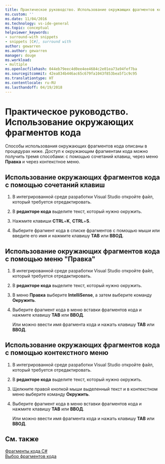 ```yaml
---
title: Практическое руководство. Использование окружающих фрагментов кода | Документы Майкрософт
ms.custom: ''
ms.date: 11/04/2016
ms.technology: vs-ide-general
ms.topic: conceptual
helpviewer_keywords:
- surround-with snippets
- snippets [C#], surround with
author: gewarren
ms.author: gewarren
manager: douge
ms.workload:
- multiple
ms.openlocfilehash: 044eb79eec4d0ee4ee4684c2e01ea73a94fef7ba
ms.sourcegitcommit: 42ea834b446ac65c679fa1043f853bea5f1c9c95
ms.translationtype: HT
ms.contentlocale: ru-RU
ms.lasthandoff: 04/19/2018
---
```

# <a name="how-to-use-surround-with-code-snippets"></a>Практическое руководство. Использование окружающих фрагментов кода

Способы использования окружающих фрагментов кода описаны в процедурах ниже. Доступ к окружающим фрагментам кода можно получить тремя способами: с помощью сочетаний клавиш, через меню **Правка** и через контекстное меню.

## <a name="to-use-surround-with-code-snippets-through-keyboard-shortcut"></a>Использование окружающих фрагментов кода с помощью сочетаний клавиш

1. В интегрированной среде разработки Visual Studio откройте файл, который требуется отредактировать.

1. В **редакторе кода** выделите текст, который нужно окружить.

1. Нажмите клавиши **CTRL**+**K**, **CTRL**+**S**.

1. Выберите фрагмент кода в списке фрагментов с помощью мыши или введите его имя и нажмите клавишу **TAB** или **ВВОД**.

## <a name="to-use-surround-with-code-snippets-through-the-edit-menu"></a>Использование окружающих фрагментов кода с помощью меню "Правка"

1. В интегрированной среде разработки Visual Studio откройте файл, который требуется отредактировать.

1. В **редакторе кода** выделите текст, который нужно окружить.

1. В меню **Правка** выберите **IntelliSense**, а затем выберите команду **Окружить**.

1. Выберите фрагмент кода в меню вставки фрагментов кода и нажмите клавишу **TAB** или **ВВОД**.

     Или можно ввести имя фрагмента кода и нажать клавишу **TAB** или **ВВОД**.

## <a name="to-use-surround-with-code-snippets-through-the-context-menu"></a>Использование окружающих фрагментов кода с помощью контекстного меню

1. В интегрированной среде разработки Visual Studio откройте файл, который требуется отредактировать.

1. В **редакторе кода** выделите текст, который нужно окружить.

1. Щелкните правой кнопкой мыши выделенный текст и в контекстном меню выберите команду **Окружить**.

1. Выберите фрагмент кода в меню вставки фрагментов кода и нажмите клавишу **TAB** или **ВВОД**.

     Или можно ввести имя фрагмента кода и нажать клавишу **TAB** или **ВВОД**.

## <a name="see-also"></a>См. также

[Фрагменты кода C#](../ide/visual-csharp-code-snippets.md)  
[Выбор фрагментов кода](../ide/reference/code-snippet-picker.md)
